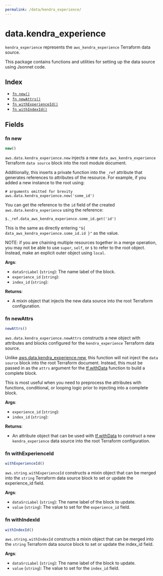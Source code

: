 ```yaml
---
permalink: /data/kendra_experience/
---
```


# data.kendra_experience

`kendra_experience` represents the `aws_kendra_experience` Terraform data source.



This package contains functions and utilities for setting up the data source using Jsonnet code.


## Index

* [`fn new()`](#fn-new)
* [`fn newAttrs()`](#fn-newattrs)
* [`fn withExperienceId()`](#fn-withexperienceid)
* [`fn withIndexId()`](#fn-withindexid)

## Fields

### fn new

```ts
new()
```


`aws.data.kendra_experience.new` injects a new `data_aws_kendra_experience` Terraform `data source`
block into the root module document.

Additionally, this inserts a private function into the `_ref` attribute that generates references to attributes of the
resource. For example, if you added a new instance to the root using:

    # arguments omitted for brevity
    aws.data.kendra_experience.new('some_id')

You can get the reference to the `id` field of the created `aws.data.kendra_experience` using the reference:

    $._ref.data_aws_kendra_experience.some_id.get('id')

This is the same as directly entering `"${ data_aws_kendra_experience.some_id.id }"` as the value.

NOTE: if you are chaining multiple resources together in a merge operation, you may not be able to use `super`, `self`,
or `$` to refer to the root object. Instead, make an explicit outer object using `local`.

**Args**:
  - `dataSrcLabel` (`string`): The name label of the block.
  - `experience_id` (`string`): 
  - `index_id` (`string`): 

**Returns**:
- A mixin object that injects the new data source into the root Terraform configuration.


### fn newAttrs

```ts
newAttrs()
```


`aws.data.kendra_experience.newAttrs` constructs a new object with attributes and blocks configured for the `kendra_experience`
Terraform data source.

Unlike [aws.data.kendra_experience.new](#fn-kendra_experiencenew), this function will not inject the `data source`
block into the root Terraform document. Instead, this must be passed in as the `attrs` argument for the
[tf.withData](https://github.com/tf-libsonnet/core/tree/main/docs#fn-withdata) function to build a complete block.

This is most useful when you need to preprocess the attributes with functions, conditional, or looping logic prior to
injecting into a complete block.

**Args**:
  - `experience_id` (`string`): 
  - `index_id` (`string`): 

**Returns**:
  - An attribute object that can be used with [tf.withData](https://github.com/tf-libsonnet/core/tree/main/docs#fn-withdata) to construct a new `kendra_experience` data source into the root Terraform configuration.


### fn withExperienceId

```ts
withExperienceId()
```

`aws.string.withExperienceId` constructs a mixin object that can be merged into the `string`
Terraform data source block to set or update the experience_id field.



**Args**:
  - `dataSrcLabel` (`string`): The name label of the block to update.
  - `value` (`string`): The value to set for the `experience_id` field.


### fn withIndexId

```ts
withIndexId()
```

`aws.string.withIndexId` constructs a mixin object that can be merged into the `string`
Terraform data source block to set or update the index_id field.



**Args**:
  - `dataSrcLabel` (`string`): The name label of the block to update.
  - `value` (`string`): The value to set for the `index_id` field.
